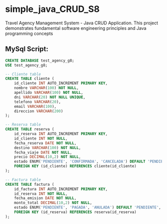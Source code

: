 # simple_java_CRUD_S8
Travel Agency Management System - Java CRUD Application. This project demonstrates fundamental software engineering principles and Java programming concepts



## MySql Script:
```sql
CREATE DATABASE test_agency_g8;
USE test_agency_g8;

-- Cliente table
CREATE TABLE cliente (
    id_cliente INT AUTO_INCREMENT PRIMARY KEY,
    nombre VARCHAR(100) NOT NULL,
    apellido VARCHAR(100) NOT NULL,
    dni VARCHAR(20) NOT NULL UNIQUE,
    telefono VARCHAR(20),
    email VARCHAR(100),
    direccion VARCHAR(200)
);

-- Reserva table
CREATE TABLE reserva (
    id_reserva INT AUTO_INCREMENT PRIMARY KEY,
    id_cliente INT NOT NULL,
    fecha_reserva DATE NOT NULL,
    destino VARCHAR(100) NOT NULL,
    fecha_viaje DATE NOT NULL,
    precio DECIMAL(10,2) NOT NULL,
    estado ENUM('PENDIENTE', 'CONFIRMADA', 'CANCELADA') DEFAULT 'PENDIENTE',
    FOREIGN KEY (id_cliente) REFERENCES cliente(id_cliente)
);

-- Factura table
CREATE TABLE factura (
    id_factura INT AUTO_INCREMENT PRIMARY KEY,
    id_reserva INT NOT NULL,
    fecha_emision DATE NOT NULL,
    monto_total DECIMAL(10,2) NOT NULL,
    estado ENUM('PENDIENTE', 'PAGADA', 'ANULADA') DEFAULT 'PENDIENTE',
    FOREIGN KEY (id_reserva) REFERENCES reserva(id_reserva)
);
```
